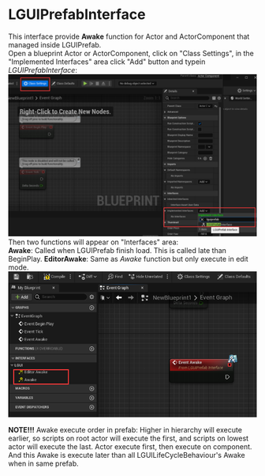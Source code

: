 # LGUIPrefabInterface
This interface provide **Awake** function for Actor and ActorComponent that managed inside LGUIPrefab.  
Open a blueprint Actor or ActorComponent, click on "Class Settings", in the "Implemented Interfaces" area click "Add" button and typein *LGUIPrefabInterface*:
![](./1.png)
Then two functions will appear on "Interfaces" area:  
**Awake**: Called when LGUIPrefab finish load. This is called late than BeginPlay. 
**EditorAwake**: Same as *Awake* function but only execute in edit mode.
![](./2.png)

**NOTE!!!**
Awake execute order in prefab: Higher in hierarchy will execute earlier, so scripts on root actor will execute the first, and scripts on lowest actor will execute the last. Actor execute first, then execute on component. And this Awake is execute later than all LGUILifeCycleBehaviour's Awake when in same prefab.  